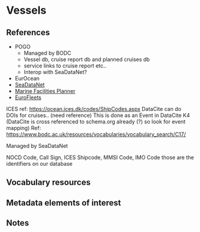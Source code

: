 # Vessels

## References

* POGO
  * Managed by BODC
  * Vessel db, cruise report db and planned cruises db
  * service links to cruise report etc..  
  * Interop with SeaDataNet?
* EurOcean
* [SeaDataNet](https://www.seadatanet.org/)
* [Marine Facilities Planner](https://www.marinefacilitiesplanning.com/)
* [EuroFleets](https://www.eurofleets.eu/)

ICES ref: https://ocean.ices.dk/codes/ShipCodes.aspx 
DataCite can do DOIs for cruises..   (need reference)  This is done as an Event in DataCite K4  (DataCite is cross referenced to schema.org already (?) so look for event mapping)
Ref: https://www.bodc.ac.uk/resources/vocabularies/vocabulary_search/C17/ 


Managed by SeaDataNet

NOCD Code, Call Sign, ICES Shipcode, MMSI Code, IMO Code those are the identifiers on our database 



## Vocabulary resources



## Metadata elements of interest



## Notes

